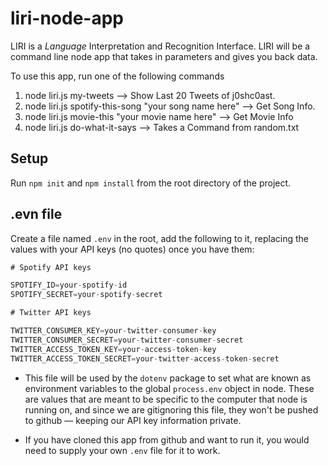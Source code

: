 # liri-node-app
LIRI is a _Language_ Interpretation and Recognition Interface. LIRI will be a command line node app that takes in parameters and gives you back data.

To use this app, run one of the following commands
1) node liri.js my-tweets --> Show Last 20 Tweets of j0shc0ast.
2) node liri.js spotify-this-song "your song name here" --> Get Song Info.
3) node liri.js movie-this "your movie name here" --> Get Movie Info
4) node liri.js do-what-it-says --> Takes a Command from random.txt

## Setup

Run `npm init` and `npm install` from the root directory of the project.

## .evn file

Create a file named `.env` in the root, add the following to it, replacing the values with your API keys (no quotes) once you have them:

```js
# Spotify API keys

SPOTIFY_ID=your-spotify-id
SPOTIFY_SECRET=your-spotify-secret

# Twitter API keys

TWITTER_CONSUMER_KEY=your-twitter-consumer-key
TWITTER_CONSUMER_SECRET=your-twitter-consumer-secret
TWITTER_ACCESS_TOKEN_KEY=your-access-token-key
TWITTER_ACCESS_TOKEN_SECRET=your-twitter-access-token-secret

```

* This file will be used by the `dotenv` package to set what are known as environment variables to the global `process.env` object in node. These are values that are meant to be specific to the computer that node is running on, and since we are gitignoring this file, they won't be pushed to github &mdash; keeping our API key information private.

* If you have cloned this app from github and want to run it, you would need to supply your own `.env` file for it to work.
